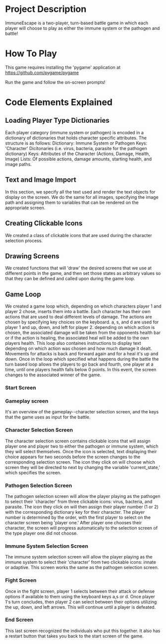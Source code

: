 # Project Description
ImmuneEscape is a two-player, turn-based battle game in which each player will choose to play as either the immune system or the pathogen and battle! 

# How To Play
This game requires installing the 'pygame' application at https://github.com/pygame/pygame

Run the game and follow the on-screen prompts!

# Code Elements Explained
## Loading Player Type Dictionaries
Each player category (immune system or pathogen) is encoded in a dictionary of dictionaries that holds character specific attributes. The structure is as follows:
Dictionary: Immune System or Pathogen
  Keys: 'Character' Dicitonaries (i.e. virus, bacteria, parasite for the pathogen dictionary)
    Keys: Attributes of the Character (Actions, Damage, Health, Image)
      Lists: Of possible actions, damage amounts, starting health, and image paths.

## Text and Image Import
In this section, we specify all the text used and render the text objects for display on the screen.
We do the same for all images, specifying the image path and assigning them to variables that can be rendered on the appropriate screen.

## Creating Clickable Icons
We created a class of clickable icons that are used during the character selection process.

## Drawing Screens
We created functions that will 'draw' the desired screens that we use at different points in the game, and then set those states as arbitrary values so that they can be defined and called upon during the game loop.

## Game Loop
We created a game loop which, depending on which characters player 1 and player 2 chose, inserts them into a battle. Each character has their own actions that are used to deal different levels of damage. The actions are chosen by specifying key choices on the keyboard. a, s, and d are used for player 1 and up, down, and left for player 2. depending on which action is chosen, the associated damage will be taken from the opponents health bar or if the action is healing, the associated heal will be added to the own players health. This loop also containes instructions to display text depending on which action was chosen and how much damage it dealt. Movements for attacks is back and forward again and for a heal it's up and down. Once in the loop which specified what happens during the battle the turn based loop allows the players to go back and fourth, one player at a time, until one players health falls below 0 points. In this event, the screen changes to the associated winner of the game. 
### Start Screen

### Gameplay screen
It's an overview of the gameplay--character selection screen, and the keys that the game uses as input for the battle. 

### Character Selection Screen
The character selection screen contains clickable icons that will assign player one and player two to either the pathogen or immune system, which they will select themselves. Once the icon is selected, text displaying their choice appears for two seconds before the screen changes to the corresponding selection screen. The icon they click on will choose which screen they will be directed to next by changing the variable 'current_state,' which specifies the screen. 

### Pathogen Selection Screen
The pathogen selection screen will allow the player playing as the pathogen to select their 'character' from three clickable icons: virus, bacteria, and parasite. The icon they click on will then assign their player number (1 or 2) with the corresponding dictionary key for their character. 
The player number is determined by the order, with the first player to select on the character screen being 'player one.' After player one chooses their character, the screen will progress automatically to the selection screen of the type player one did not choose. 

### Immune System Selection Screen
The immune system selection screen will allow the player playing as the immune system to select their 'character' from two clickable icons: innate or adaptive. This screen works the same as the pathogen selection screen.

### Fight Screen
Once in the fight screen, player 1 selects between their attack or defense options if available to them using the keyboard keys a,s or d. Once player 1's turn concludes, then player 2 can select between their options utilizing the up, down, and left arrows. This will continue until a player is defeated. 

### End Screen
This last screen recognized the individuals who put this together. It also has a restart button that takes you back to the start screen of the game. 

